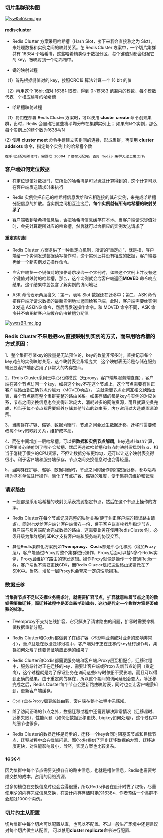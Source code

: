 ### 切片集群架构图

[![ywSokV.md.jpg](https://z3.ax1x.com/2021/02/10/ywSokV.md.jpg)](https://imgtu.com/i/ywSokV)

#### redis cluster

- Redis Cluster 方案采用哈希槽（Hash Slot，接下来我会直接称之为 Slot），来处理数据和实例之间的映射关系。在 Redis Cluster 方案中，一个切片集群共有 16384
  个哈希槽，这些哈希槽类似于数据分区，每个键值对都会根据它的 key，被映射到一个哈希槽中。

- 键的映射过程

（1）首先根据键值对的 key，按照CRC16 算法计算一个 16 bit 的值

（2）再用这个 16bit 值对 16384 取模，得到 0~16383 范围内的模数，每个模数代表一个相应编号的哈希槽

- 哈希槽映射过程

（1）我们在部署 Redis Cluster 方案时，可以使用 **cluster create** 命令创建集群，此时，Redis 会自动把这些槽平均分布在集群实例上； 如果有N个实例，那么每个实例上的槽个数为16384/N

(2) 使用 **cluster meet** 命令手动建立实例间的连接，形成集群，再使用 **cluster addslots** 命令，指定每个实例上的哈希槽个数

````
在手动分配哈希槽时，需要把 16384 个槽都分配完，否则 Redis 集群无法正常工作。
````

### 客户端如何定位数据

- 在定位键值对数据时，它所处的哈希槽是可以通过计算得到的，这个计算可以在客户端发送请求时来执行

- Redis 实例会把自己的哈希槽信息发给和它相连接的其它实例，来完成哈希槽分配信息的扩散。当实例之间相互连接后，**每个实例就有所有哈希槽的映射关系了**

- 客户端收到哈希槽信息后，会把哈希槽信息缓存在本地。当客户端请求键值对时，会先计算键所对应的哈希槽，然后就可以给相应的实例发送请求了

#### 重定向机制

- Redis Cluster 方案提供了一种重定向机制，所谓的“重定向”，就是指，客户端给一个实例发送数据读写操作时，这个实例上并没有相应的数据，客户端要再给一个新实例发送操作命令。

- 当客户端把一个键值对的操作请求发给一个实例时，如果这个实例上并没有这个键值对映射的哈希槽，那么，这个实例就会给客户端返回**MOVED** 命令响应结果，这个结果中就包含了新实例的访问地址

- ASK 命令表示两层含义：第一，表明 Slot 数据还在迁移中；第二，ASK 命令把客户端所请求数据的最新实例地址返回给客户端，此时，客户端需要给实例 3 发送 ASKING 命令，然后再发送操作命令。和 MOVED 命令不同，ASK
  命令并不会更新客户端缓存的哈希槽分配信

[![ywpsBR.md.jpg](https://z3.ax1x.com/2021/02/10/ywpsBR.md.jpg)](https://imgtu.com/i/ywpsBR)

### Redis Cluster不采用把key直接映射到实例的方式，而采用哈希槽的方式原因：

1、整个集群存储key的数量是无法预估的，key的数量非常多时，直接记录每个key对应的实例映射关系，这个映射表会非常庞大，这个映射表无论是存储在服务端还是客户端都占用了非常大的内存空间。

2、Redis Cluster采用无中心化的模式（无proxy，客户端与服务端直连），客户端在某个节点访问一个key，如果这个key不在这个节点上，这个节点需要有纠正客户端路由到正确节点的能力（MOVED响应），
这就需要节点之间互相交换路由表，每个节点拥有整个集群完整的路由关系。如果存储的都是key与实例的对应关系，节点之间交换信息也会变得非常庞大，消耗过多的网络资源，而且就算交换完成，相当于每个节点都需要额外存储其他节点的路由表，内存占用过大造成资源浪费。

3、当集群在扩容、缩容、数据均衡时，节点之间会发生数据迁移，迁移时需要修改每个key的映射关系，维护成本高。

4、而在中间增加一层哈希槽，可以把**数据和实例节点解耦**，key通过Hash计算，只需要关心映射到了哪个哈希槽，然后再通过哈希槽和节点的映射表找到节点，相当于消耗了很少的CPU资源，不但让数据分布更均匀，还可以让这个映射表变得很小，利于客户端和服务端保存，节点之间交换信息时也变得轻量。

5、当集群在扩容、缩容、数据均衡时，节点之间的操作例如数据迁移，都以哈希槽为基本单位进行操作，简化了节点扩容、缩容的难度，便于集群的维护和管理

### 请求路由

- 一般都是采用哈希槽的映射关系表找到指定节点，然后在这个节点上操作的方案。

- Redis Cluster在每个节点记录完整的映射关系(便于纠正客户端的错误路由请求)，同时也发给客户端让客户端缓存一份，便于客户端直接找到指定节点，客户端与服务端配合完成数据的路由，这需要业务在使用Redis Cluster时，必须升级为集群版的SDK才支持客户端和服务端的协议交互。

- 其他Redis集群化方案例如**Twemproxy、Codis**都是中心化模式（增加Proxy层），客户端通过Proxy对整个集群进行操作，Proxy后面可以挂N多个Redis实例，Proxy层维护了路由的转发逻辑。操作Proxy就像是操作一个普通Redis一样，客户端也不需要更换SDK，而Redis
Cluster是把这些路由逻辑做在了SDK中。当然，增加一层Proxy也会带来一定的性能损耗。

### 数据迁移

#### 当集群节点不足以支撑业务需求时，就需要扩容节点，扩容就意味着节点之间的数据需要做迁移，而迁移过程中是否会影响到业务，这也是判定一个集群方案是否成熟的标准。

- Twemproxy不支持在线扩容，它只解决了请求路由的问题，扩容时需要停机做数据重新分配。

- Redis Cluster和Codis都做到了在线扩容（不影响业务或对业务的影响非常小），重点就是在数据迁移过程中，客户端对于正在迁移的key进行操作时，集群如何处理？还要保证响应正确的结果？

- Redis Cluster和Codis都需要服务端和客户端/Proxy层互相配合，迁移过程中，服务端针对正在迁移的key，需要让客户端或Proxy去新节点访问（重定向），这个过程就是为了保证业务在访问这些key时依旧不受影响，而且可以得到正确的结果。由于重定向的存在，所以这个期间的访问延迟会变大。等迁移完成之后，Redis
Cluster每个节点会更新路由映射表，同时也会让客户端感知到，更新客户端缓存。
  
- Codis会在Proxy层更新路由表，客户端在整个过程中无感知。

- 除了访问正确的节点之外，数据迁移过程中还需要解决异常情况（迁移超时、迁移失败）、性能问题（如何让数据迁移更快、bigkey如何处理），这个过程中的细节也很多。

- Redis Cluster的数据迁移是同步的，迁移一个key会同时阻塞源节点和目标节点，迁移过程中会有性能问题。而Codis提供了异步迁移数据的方案，迁移速度更快，对性能影响最小，当然，实现方案也比较复杂。

### 16384

因为集群中每个节点需要交换各自的路由信息，也就是槽位信息，Redis也需要考虑交换的成本，占用的网络资源。

过多的槽位在交换信息时也会变得很重，所以Redis作者在设计时做了权衡，尽量使用少的内存完成信息交换，在设计内存存储时定的16384，作者预估一个集群不会超过1000个实例。

### 切片的主从配置

切片集群中每个切片可以配置从库，也可以不配置。不过一般生产环境中还是建议对每个切片做主从配置。 可以使用**cluster replicate**命令进行配置。